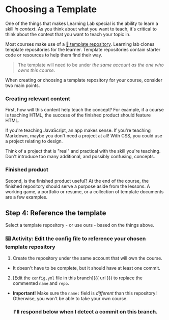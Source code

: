 # Choosing a Template

One of the things that makes Learning Lab special is the ability to learn a skill _in context_. As you think about what you want to teach, it's critical to think about the context that you want to teach your topic in. 

Most courses make use of a [:book: template repository](https://lab.github.com/docs/course-ownership-and-repositories#the-repositories). Learning lab clones template repositories for the learner. Template repositories contain starter code or resources to help them find their way.

> The template will need to be under _the same account as the one who owns this course_.

When creating or choosing a template repository for your course, consider two main points.

### Creating relevant content

First, how will this content help teach the concept? For example, if a course is teaching HTML, the success of the finished product should feature HTML.

If you're teaching JavaScript, an app makes sense. If you're teaching Markdown, maybe you don't need a project at all! With CSS, you could use a project relating to design.

Think of a project that is "real" and practical with the skill you're teaching. Don't introduce too many additional, and possibly confusing, concepts.

### Finished product

Second, is the finished product useful? At the end of the course, the finished repository should serve a purpose aside from the lessons. A working game, a portfolio or resume, or a collection of template documents are a few examples.

## Step 4: Reference the template

Select a template repository - or use ours - based on the things above.

### :keyboard: Activity: Edit the config file to reference your chosen template repository

1. Create the repository under the same account that will own the course.
 - It doesn't have to be complete, but it should have at least one commit.
2. [Edit the `config.yml` file in this branch]({{ url }}) to replace the commented `name` and `repo`.
 - **Important!** Make sure the `name:` field is _different_ than this repository! Otherwise, you won't be able to take your own course.

<h3 align="center">I'll respond below when I detect a commit on this branch.</h3>
